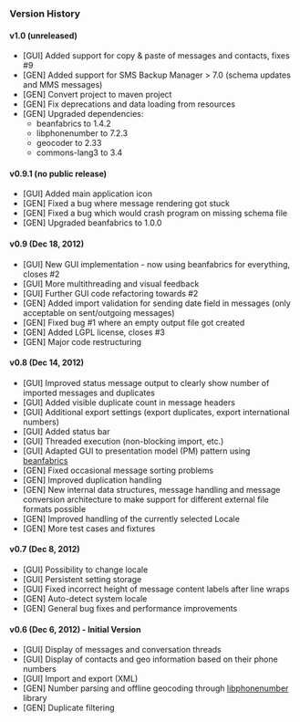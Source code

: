### Version History

#### v1.0 (unreleased)
- [GUI] Added support for copy & paste of messages and contacts, fixes #9
- [GEN] Added support for SMS Backup Manager > 7.0 (schema updates and MMS messages)
- [GEN] Convert project to maven project
- [GEN] Fix deprecations and data loading from resources
- [GEN] Upgraded dependencies:
  - beanfabrics to 1.4.2
  - libphonenumber to 7.2.3
  - geocoder to 2.33
  - commons-lang3 to 3.4

#### v0.9.1 (no public release)
- [GUI] Added main application icon
- [GEN] Fixed a bug where message rendering got stuck
- [GEN] Fixed a bug which would crash program on missing schema file
- [GEN] Upgraded beanfabrics to 1.0.0

#### v0.9 (Dec 18, 2012)
- [GUI] New GUI implementation - now using beanfabrics for everything, closes #2
- [GUI] More multithreading and visual feedback
- [GUI] Further GUI code refactoring towards #2
- [GEN] Added import validation for sending date field in messages (only acceptable on sent/outgoing messages)
- [GEN] Fixed bug #1 where an empty output file got created
- [GEN] Added LGPL license, closes #3
- [GEN] Major code restructuring

#### v0.8 (Dec 14, 2012)
- [GUI] Improved status message output to clearly show number of imported messages and duplicates
- [GUI] Added visible duplicate count in message headers
- [GUI] Additional export settings (export duplicates, export international numbers)
- [GUI] Added status bar
- [GUI] Threaded execution (non-blocking import, etc.)
- [GUI] Adapted GUI to presentation model (PM) pattern using [beanfabrics][beanfabrics]
- [GEN] Fixed occasional message sorting problems
- [GEN] Improved duplication handling
- [GEN] New internal data structures, message handling and message conversion architecture to make support for different external file formats possible
- [GEN] Improved handling of the currently selected Locale
- [GEN] More test cases and fixtures

#### v0.7 (Dec 8, 2012)
- [GUI] Possibility to change locale
- [GUI] Persistent setting storage
- [GUI] Fixed incorrect height of message content labels after line wraps
- [GEN] Auto-detect system locale
- [GEN] General bug fixes and performance improvements

#### v0.6 (Dec 6, 2012) - Initial Version
- [GUI] Display of messages and conversation threads
- [GUI] Display of contacts and geo information based on their phone numbers
- [GUI] Import and export (XML)
- [GEN] Number parsing and offline geocoding through [libphonenumber][libphonenumber] library
- [GEN] Duplicate filtering

[libphonenumber]: http://code.google.com/p/libphonenumber
[beanfabrics]: http://code.google.com/p/beanfabrics
